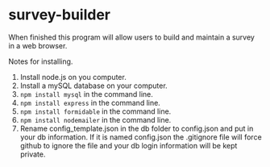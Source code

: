 # survey-builder

When finished this program will allow users to build and maintain a survey in a web browser.

Notes for installing.

1. Install node.js on you computer.
2. Install a mySQL database on your computer.  
3. `npm install mysql` in the command line.
4. `npm install express` in the command line.
5. `npm install formidable` in the command line.
6. `npm install nodemailer` in the command line.
7. Rename config_template.json in the db folder to config.json and put in your db information.  If it is named config.json the .gitignore file will force github to ignore the file and your db login information will be kept private.
